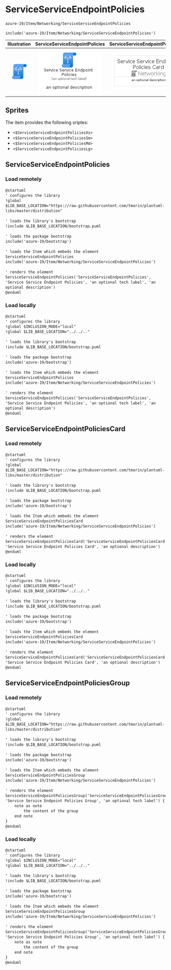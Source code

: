# ServiceServiceEndpointPolicies


```text
azure-19/Item/Networking/ServiceServiceEndpointPolicies
```

```text
include('azure-19/Item/Networking/ServiceServiceEndpointPolicies')
```



| Illustration | ServiceServiceEndpointPolicies | ServiceServiceEndpointPoliciesCard | ServiceServiceEndpointPoliciesGroup |
| :---: | :---: | :---: | :---: |
| ![illustration for Illustration](../../../azure-19/Item/Networking/ServiceServiceEndpointPolicies.png) | ![illustration for ServiceServiceEndpointPolicies](../../../azure-19/Item/Networking/ServiceServiceEndpointPolicies.Local.png) | ![illustration for ServiceServiceEndpointPoliciesCard](../../../azure-19/Item/Networking/ServiceServiceEndpointPoliciesCard.Local.png) | ![illustration for ServiceServiceEndpointPoliciesGroup](../../../azure-19/Item/Networking/ServiceServiceEndpointPoliciesGroup.Local.png) |



## Sprites
The item provides the following sriptes:

- `<$ServiceServiceEndpointPoliciesXs>`
- `<$ServiceServiceEndpointPoliciesSm>`
- `<$ServiceServiceEndpointPoliciesMd>`
- `<$ServiceServiceEndpointPoliciesLg>`





## ServiceServiceEndpointPolicies

### Load remotely
```plantuml
@startuml
' configures the library
!global $LIB_BASE_LOCATION="https://raw.githubusercontent.com/tmorin/plantuml-libs/master/distribution"

' loads the library's bootstrap
!include $LIB_BASE_LOCATION/bootstrap.puml

' loads the package bootstrap
include('azure-19/bootstrap')

' loads the Item which embeds the element ServiceServiceEndpointPolicies
include('azure-19/Item/Networking/ServiceServiceEndpointPolicies')

' renders the element
ServiceServiceEndpointPolicies('ServiceServiceEndpointPolicies', 'Service Service Endpoint Policies', 'an optional tech label', 'an optional description')
@enduml
```

### Load locally
```plantuml
@startuml
' configures the library
!global $INCLUSION_MODE="local"
!global $LIB_BASE_LOCATION="../../.."

' loads the library's bootstrap
!include $LIB_BASE_LOCATION/bootstrap.puml

' loads the package bootstrap
include('azure-19/bootstrap')

' loads the Item which embeds the element ServiceServiceEndpointPolicies
include('azure-19/Item/Networking/ServiceServiceEndpointPolicies')

' renders the element
ServiceServiceEndpointPolicies('ServiceServiceEndpointPolicies', 'Service Service Endpoint Policies', 'an optional tech label', 'an optional description')
@enduml
```

## ServiceServiceEndpointPoliciesCard

### Load remotely
```plantuml
@startuml
' configures the library
!global $LIB_BASE_LOCATION="https://raw.githubusercontent.com/tmorin/plantuml-libs/master/distribution"

' loads the library's bootstrap
!include $LIB_BASE_LOCATION/bootstrap.puml

' loads the package bootstrap
include('azure-19/bootstrap')

' loads the Item which embeds the element ServiceServiceEndpointPoliciesCard
include('azure-19/Item/Networking/ServiceServiceEndpointPolicies')

' renders the element
ServiceServiceEndpointPoliciesCard('ServiceServiceEndpointPoliciesCard', 'Service Service Endpoint Policies Card', 'an optional description')
@enduml
```

### Load locally
```plantuml
@startuml
' configures the library
!global $INCLUSION_MODE="local"
!global $LIB_BASE_LOCATION="../../.."

' loads the library's bootstrap
!include $LIB_BASE_LOCATION/bootstrap.puml

' loads the package bootstrap
include('azure-19/bootstrap')

' loads the Item which embeds the element ServiceServiceEndpointPoliciesCard
include('azure-19/Item/Networking/ServiceServiceEndpointPolicies')

' renders the element
ServiceServiceEndpointPoliciesCard('ServiceServiceEndpointPoliciesCard', 'Service Service Endpoint Policies Card', 'an optional description')
@enduml
```

## ServiceServiceEndpointPoliciesGroup

### Load remotely
```plantuml
@startuml
' configures the library
!global $LIB_BASE_LOCATION="https://raw.githubusercontent.com/tmorin/plantuml-libs/master/distribution"

' loads the library's bootstrap
!include $LIB_BASE_LOCATION/bootstrap.puml

' loads the package bootstrap
include('azure-19/bootstrap')

' loads the Item which embeds the element ServiceServiceEndpointPoliciesGroup
include('azure-19/Item/Networking/ServiceServiceEndpointPolicies')

' renders the element
ServiceServiceEndpointPoliciesGroup('ServiceServiceEndpointPoliciesGroup', 'Service Service Endpoint Policies Group', 'an optional tech label') {
    note as note
        the content of the group
    end note
}
@enduml
```

### Load locally
```plantuml
@startuml
' configures the library
!global $INCLUSION_MODE="local"
!global $LIB_BASE_LOCATION="../../.."

' loads the library's bootstrap
!include $LIB_BASE_LOCATION/bootstrap.puml

' loads the package bootstrap
include('azure-19/bootstrap')

' loads the Item which embeds the element ServiceServiceEndpointPoliciesGroup
include('azure-19/Item/Networking/ServiceServiceEndpointPolicies')

' renders the element
ServiceServiceEndpointPoliciesGroup('ServiceServiceEndpointPoliciesGroup', 'Service Service Endpoint Policies Group', 'an optional tech label') {
    note as note
        the content of the group
    end note
}
@enduml
```

